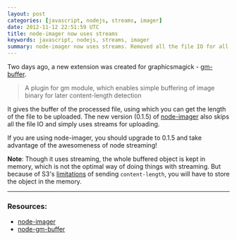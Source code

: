 ```yaml
---
layout: post
categories: [javascript, nodejs, streams, imager]
date: 2012-11-12 22:51:59 UTC
title: node-imager now uses streams
keywords: javascript, nodejs, streams, imager
summary: node-imager now uses streams. Removed all the file IO for all the images that were processed by graphicsmagick
---
```


Two days ago, a new extension was created for graphicsmagick - [gm-buffer](https://github.com/skimcom/node-gm-buffer).

> A plugin for gm module, which enables simple buffering of image binary for later content-length detection

It gives the buffer of the processed file, using which you can get the length of the file to be uploaded. The new version (0.1.5) of [node-imager](https://github.com/madhums/node-imager) also skips all the file IO and simply uses streams for uploading.

If you are using node-imager, you should upgrade to 0.1.5 and take advantage of the awesomeness of node streaming!

**Note**: Though it uses streaming, the whole buffered object is kept in memory, which is not the optimal way of doing things with streaming. But because of S3's [limitations](http://stackoverflow.com/questions/8653146/can-i-stream-a-file-upload-to-s3-without-a-content-length-header) of sending `content-length`, you will have to store the object in the memory.

---
### Resources:

* [node-imager](https://github.com/madhums/node-imager)
* [node-gm-buffer](https://github.com/skimcom/node-gm-buffer)
